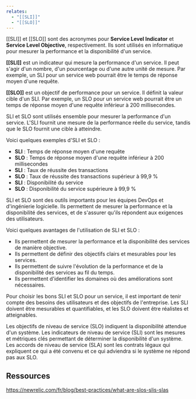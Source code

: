 ```yaml
---
relates:
  - "[[SLI]]"
  - "[[SLO]]"
---
```

[[SLI]] et [[SLO]] sont des acronymes pour **Service Level Indicator** et **Service Level Objective**, respectivement. Ils sont utilisés en informatique pour mesurer la performance et la disponibilité d'un service.

**[[SLI]]** est un indicateur qui mesure la performance d'un service. Il peut s'agir d'un nombre, d'un pourcentage ou d'une autre unité de mesure. Par exemple, un SLI pour un service web pourrait être le temps de réponse moyen d'une requête.

**[[SLO]]** est un objectif de performance pour un service. Il définit la valeur cible d'un SLI. Par exemple, un SLO pour un service web pourrait être un temps de réponse moyen d'une requête inférieur à 200 millisecondes.

SLI et SLO sont utilisés ensemble pour mesurer la performance d'un service. L'SLI fournit une mesure de la performance réelle du service, tandis que le SLO fournit une cible à atteindre.

Voici quelques exemples d'SLI et SLO :

- **SLI** : Temps de réponse moyen d'une requête
- **SLO** : Temps de réponse moyen d'une requête inférieur à 200 millisecondes
- **SLI** : Taux de réussite des transactions
- **SLO** : Taux de réussite des transactions supérieur à 99,9 %
- **SLI** : Disponibilité du service
- **SLO** : Disponibilité du service supérieure à 99,9 %

SLI et SLO sont des outils importants pour les équipes DevOps et d'ingénierie logicielle. Ils permettent de mesurer la performance et la disponibilité des services, et de s'assurer qu'ils répondent aux exigences des utilisateurs.

Voici quelques avantages de l'utilisation de SLI et SLO :

- Ils permettent de mesurer la performance et la disponibilité des services de manière objective.
- Ils permettent de définir des objectifs clairs et mesurables pour les services.
- Ils permettent de suivre l'évolution de la performance et de la disponibilité des services au fil du temps.
- Ils permettent d'identifier les domaines où des améliorations sont nécessaires.

Pour choisir les bons SLI et SLO pour un service, il est important de tenir compte des besoins des utilisateurs et des objectifs de l'entreprise. Les SLI doivent être mesurables et quantifiables, et les SLO doivent être réalistes et atteignables.



 Les objectifs de niveau de service (SLO) indiquent la disponibilité attendue d'un système. Les indicateurs de niveau de service (SLI) sont les mesures et métriques clés permettant de déterminer la disponibilité d'un système. Les accords de niveau de service (SLA) sont les contrats légaux qui expliquent ce qui a été convenu et ce qui adviendra si le système ne répond pas aux SLO.

## Ressources
https://newrelic.com/fr/blog/best-practices/what-are-slos-slis-slas